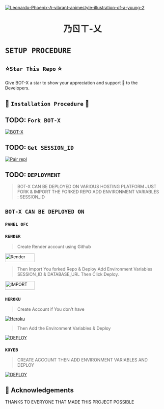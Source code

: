 <a href="https://ibb.co/bPbXHVG"><img src="https://i.ibb.co/jTJDVYj/Leonardo-Phoenix-A-vibrant-animestyle-illustration-of-a-young-2.jpg" alt="Leonardo-Phoenix-A-vibrant-animestyle-illustration-of-a-young-2" border="0"></a>
<h1 align="center"> 乃ㄖㄒ-乂 

# `SETUP PROCEDURE`



 ## ⭐️`Star This Repo` ⭐️

Give BOT-X a star to show your appreciation and support 🌟 to the Developers.




## 🎯 `Installation Procedure` 🎯
## TODO: ```Fork BOT-X```

   <a href="https://github.com/Excelsama/BOT-X/fork
"><img title="BOT-X" src="https://img.shields.io/badge/FORK BOT-X?color=black&style=for-the-badge&logo=stackshare"></a>


 ## TODO: ```Get SESSION_ID```

<a href='https://bot-x-q7ef.onrender.com/pair' target="_blank"><img alt='Pair repl' src='https://img.shields.io/badge/-Pair_Code-black?style=for-the-badge&logo=replit&logoColor=white'/></a>

## TODO: ```DEPLOYMENT```

>BOT-X CAN BE DEPLOYED ON VARIOUS HOSTING PLATFORM JUST FORK & IMPORT THE FORKED REPO ADD ENVIRONMENT VARIABLES : SESSION_ID 

## ```BOT-X CAN BE DEPLOYED ON```

### ```PANEL OFC```


### ```RENDER```

 >Create Render account using Github

 <a href='https://dashboard.render.com/register' target="_blank"><img alt='Render' src='https://img.shields.io/badge/CREATE-h?color=black&style=for-the-badge&logo=render' width="96.35" height="28"/></a></p>

 >Then Import You forked Repo & Deploy
Add Environment Variables SESSION_ID & DATABASE_URL Then Click Deploy.

<a href='https://dashboard.render.com/web/new' target="_blank"><img alt='IMPORT' src='https://img.shields.io/badge/IMPORT -h?color=black&style=for-the-badge&logo=render' width="96.35" height="28"/></a></p>

### ```HEROKU``` 

>Create Account if You don't have 

<a href='https://signup.heroku.com/' target="_blank"><img alt='Heroku' src='https://img.shields.io/badge/-Create-black?style=for-the-badge&logo=heroku&logoColor=white'/></a>

>Then Add the Environment Variables & Deploy

<a href='https://dashboard.heroku.com/new?template=https://github.com/Excelsama/BOT-X' target="_blank"><img alt='DEPLOY' src='https://img.shields.io/badge/-DEPLOY-black?style=for-the-badge&logo=heroku&logoColor=white'/></a>

### ```KOYEB```

>CREATE ACCOUNT THEN ADD ENVIRONMENT VARIABLES AND DEPLOY

<a href='https://dashboard.heroku.com/new?template=https://github.com/Excelsama/BOT-X' target="_blank"><img alt='DEPLOY' src='https://img.shields.io/badge/-DEPLOY-black?style=for-the-badge&logo=heroku&logoColor=white'/></a>

## 🤝 Acknowledgements
THANKS TO EVERYONE  THAT MADE THIS PROJECT POSSIBLE